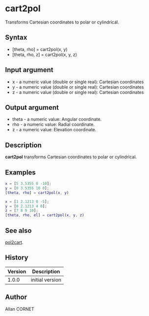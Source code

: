 # cart2pol

Transforms Cartesian coordinates to polar or cylindrical.

## Syntax

- [theta, rho] = cart2pol(x, y)
- [theta, rho, z] = cart2pol(x, y, z)

## Input argument

- x - a numeric value (double or single real): Cartesian coordinates
- y - a numeric value (double or single real): Cartesian coordinates
- z - a numeric value (double or single real): Cartesian coordinates

## Output argument

- theta - a numeric value: Angular coordinate.
- rho - a numeric value: Radial coordinate.
- z - a numeric value: Elevation coordinate.

## Description

<b>cart2pol</b> transforms Cartesian coordinates to polar or cylindrical.

## Examples

```matlab
x = [5 3.5355 0 -10];
y = [0 3.5355 10 0];
[theta, rho] = cart2pol(x, y)
```

```matlab
x = [1 2.1213 0 -5];
y = [0 2.1213 4 0];
z = [7 8 9 10];
[theta, rho, el] = cart2pol(x, y, z)
```

## See also

[pol2cart](pol2cart.md).

## History

| Version | Description     |
| ------- | --------------- |
| 1.0.0   | initial version |

## Author

Allan CORNET
